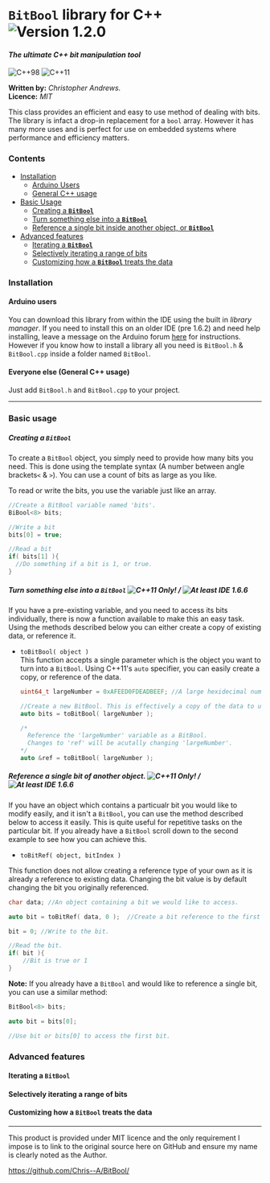 # `BitBool` library for C++ ![Version 1.2.0](https://img.shields.io/badge/Version-1.2.0-blue.svg)
#### *The ultimate C++ bit manipulation tool*
![C++98](https://img.shields.io/badge/C%2B%2B-98-yellow.svg) ![C++11](https://img.shields.io/badge/C%2B%2B-11-orange.svg)  

**Written by:** *Christopher Andrews.*  
**Licence:** *MIT*

This class provides an efficient and easy to use method of dealing with bits. The library is infact a drop-in replacement for a `bool` array. However it has many more uses and is perfect for use on embedded systems where performance and efficiency matters.

### Contents
- [Installation](https://github.com/Chris--A/BitBool#installation)
  - [Arduino Users](https://github.com/Chris--A/BitBool#arduino-users)
  - [General C++ usage](https://github.com/Chris--A/BitBool#everyone-else-general-c-usage)
- [Basic Usage](https://github.com/Chris--A/BitBool#basic-usage)
  - [Creating a **`BitBool`**](https://github.com/Chris--A/BitBool#creating-a-bitbool)
  - [Turn something else into a **`BitBool`**](https://github.com/Chris--A/BitBool#turn-something-else-into-a-bitbool---)
  - [Reference a single bit inside another object, or **`BitBool`**](https://github.com/Chris--A/BitBool#3-reference-a-single-bit-of-another-object---)
- [Advanced features](https://github.com/Chris--A/BitBool#advanced-features)
   - [Iterating a **`BitBool`**](https://github.com/Chris--A/BitBool#iterating-a-bitbool)
  - [Selectively iterating a range of bits](https://github.com/Chris--A/BitBool#selectively-iterating-a-range-of-bits)
  - [Customizing how a **`BitBool`** treats the data](https://github.com/Chris--A/BitBool#customizing-how-a-bitbool-treats-the-data)

### Installation

#### **Arduino** users
You can download this library from within the IDE using the built in *library manager*. If you need to install this on an older IDE (pre 1.6.2) and need help installing, leave a message on the Arduino forum [here](http://forum.arduino.cc/index.php?topic=128407.0) for instructions. However if you know how to install a library all you need is `BitBool.h` & `BitBool.cpp` inside a folder named `BitBool`.

#### Everyone else (General C++ usage)
Just add `BitBool.h` and `BitBool.cpp` to your project.

----

### Basic usage

##### Creating a `BitBool`

To create a `BitBool` object, you simply need to provide how many bits you need. This is done using the template syntax (A number between angle brackets`<` & `>`). You can use a count of bits as large as you like.

To read or write the bits, you use the variable just like an array.

```C++
//Create a BitBool variable named 'bits'.
BiBool<8> bits;

//Write a bit
bits[0] = true;

//Read a bit
if( bits[1] ){
  //Do something if a bit is 1, or true.
}
```

##### Turn something else into a `BitBool` ![C++11 Only!](https://img.shields.io/badge/Requires-C++11-orange.svg) / ![At least IDE 1.6.6](https://img.shields.io/badge/Minimum_Arduino_IDE-1.6.6-blue.svg)

If you have a pre-existing variable, and you need to access its bits individually, there is now a function available to make this an easy task. Using the methods described below you can either create a copy of existing data, or reference it.

- `toBitBool( object )`  
  This function accepts a single parameter which is the object you want to turn into a `BitBool`.
  Using C++11's `auto` specifier, you can easily create a copy, or reference of the data.
  ```C++
  uint64_t largeNumber = 0xAFEED0FDEADBEEF; //A large hexidecimal number.
  
  //Create a new BitBool. This is effectively a copy of the data to use as a BitBool
  auto bits = toBitBool( largeNumber );
  
  /*
    Reference the 'largeNumber' variable as a BitBool.
    Changes to 'ref' will be acutally changing 'largeNumber'.
  */
  auto &ref = toBitBool( largeNumber );
  ```

##### Reference a single bit of another object. ![C++11 Only!](https://img.shields.io/badge/Requires-C++11-orange.svg) / ![At least IDE 1.6.6](https://img.shields.io/badge/Minimum_Arduino_IDE-1.6.6-blue.svg)

If you have an object which contains a particualr bit you would like to modify easily, and it isn't a `BitBool`, you can use the method described below to access it easily. This is quite useful for repetitive tasks on the particular bit. If you already have a `BitBool` scroll down to the second example to see how you can achieve this.
- `toBitRef( object, bitIndex )`

This function does not allow creating a reference type of your own as it is already a reference to existing data. Changing the bit value is by default changing the bit you originally referenced.

```C++
char data; //An object containing a bit we would like to access.

auto bit = toBitRef( data, 0 );  //Create a bit reference to the first bit.

bit = 0; //Write to the bit.

//Read the bit.
if( bit ){
    //Bit is true or 1
}
```

**Note:** If you already have a `BitBool` and would like to reference a single bit, you can use a similar method:

```C++
BitBool<8> bits;

auto bit = bits[0];

//Use bit or bits[0] to access the first bit.
```

### Advanced features

#### Iterating a **`BitBool`**

#### Selectively iterating a range of bits

#### Customizing how a **`BitBool`** treats the data


----
This product is provided under MIT licence and the only requirement I impose
is to link to the original source here on GitHub and ensure my name is clearly noted as the Author.

https://github.com/Chris--A/BitBool/
